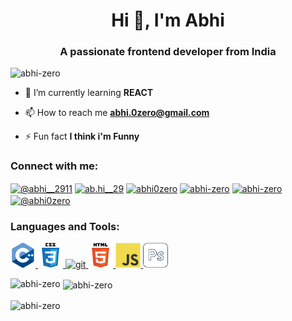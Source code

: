 <h1 align="center">Hi 👋, I'm Abhi</h1>
<h3 align="center">A passionate frontend developer from India</h3>

<p align="left"> <img src="https://komarev.com/ghpvc/?username=abhi-zero&label=Profile%20views&color=0e75b6&style=flat" alt="abhi-zero" /> </p>

- 🌱 I’m currently learning **REACT**

- 📫 How to reach me **abhi.0zero@gmail.com**

- ⚡ Fun fact **I think i'm Funny**

<h3 align="left">Connect with me:</h3>
<p align="left">
<a href="https://twitter.com/@abhi__2911" target="blank"><img align="center" src="https://raw.githubusercontent.com/rahuldkjain/github-profile-readme-generator/master/src/images/icons/Social/twitter.svg" alt="@abhi__2911" height="30" width="40" /></a>
<a href="https://instagram.com/ab.hi__29" target="blank"><img align="center" src="https://raw.githubusercontent.com/rahuldkjain/github-profile-readme-generator/master/src/images/icons/Social/instagram.svg" alt="ab.hi__29" height="30" width="40" /></a>
<a href="https://www.freecodecamp.org/abhi0zero" target="blank" title="Learn front-end development by creating projects"><img align="center" src="https://th.bing.com/th/id/OIP.82YwuuaWdR7gvN4O0MpTTwHaFC?rs=1&pid=ImgDetMain" alt="abhi0zero" height="30" width="40" /></a>
<a href="https://www.codewars.com/users/abhi-zero" target="blank" title="Codewar is a platform for practicing Programing languages."><img align="center" src="https://www.codewars.com/packs/assets/logo.f607a0fb.svg" alt="abhi-zero" height="30" width="40" /></a>
<a href="https://www.frontendmentor.io/profile/abhi-zero" target="blank" title="Frontend Mentor is a platform for practicing HTML and CSS with projects."><img align="center" src="https://www.frontendmentor.io/static/images/logo-mobile.svg" alt="abhi-zero" height="30" width="40" /></a>
<a href="https://cssbattle.dev/player/abhi0zero" target="blank" title="CSS Battles"><img align="center" src="https://avatars.githubusercontent.com/u/48940969?s=280&v=4" alt="@abhi0zero" height="30" width="30" /></a>
</p>


<h3 align="left">Languages and Tools:</h3>
<p align="left"> <a href="https://www.w3schools.com/cpp/" target="_blank" rel="noreferrer"> <img src="https://raw.githubusercontent.com/devicons/devicon/master/icons/cplusplus/cplusplus-original.svg" alt="cplusplus" width="40" height="40"/> </a> <a href="https://www.w3schools.com/css/" target="_blank" rel="noreferrer"> <img src="https://raw.githubusercontent.com/devicons/devicon/master/icons/css3/css3-original-wordmark.svg" alt="css3" width="40" height="40"/> </a> <a href="https://git-scm.com/" target="_blank" rel="noreferrer"> <img src="https://www.vectorlogo.zone/logos/git-scm/git-scm-icon.svg" alt="git" width="40" height="40"/> </a> <a href="https://www.w3.org/html/" target="_blank" rel="noreferrer"> <img src="https://raw.githubusercontent.com/devicons/devicon/master/icons/html5/html5-original-wordmark.svg" alt="html5" width="40" height="40"/> </a> <a href="https://developer.mozilla.org/en-US/docs/Web/JavaScript" target="_blank" rel="noreferrer"> <img src="https://raw.githubusercontent.com/devicons/devicon/master/icons/javascript/javascript-original.svg" alt="javascript" width="40" height="40"/> </a> <a href="https://www.photoshop.com/en" target="_blank" rel="noreferrer"> <img src="https://raw.githubusercontent.com/devicons/devicon/master/icons/photoshop/photoshop-line.svg" alt="photoshop" width="40" height="40"/> </a> </p>

<p><img align="left" src="https://github-readme-stats.vercel.app/api/top-langs?username=abhi-zero&show_icons=true&locale=en&layout=compact" alt="abhi-zero" /></p>

<p>&nbsp;<img align="center" src="https://github-readme-stats.vercel.app/api?username=abhi-zero&show_icons=true&locale=en" alt="abhi-zero" /></p>

<p><img align="center" src="https://github-readme-streak-stats.herokuapp.com/?user=abhi-zero&" alt="abhi-zero" /></p>
